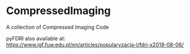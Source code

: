 # CompressedImaging
A collection of Compressed Imaging Code

pyFDRI also available at:
https://www.igf.fuw.edu.pl/en/articles/popularyzacja-l/fdri-x2018-08-06/
